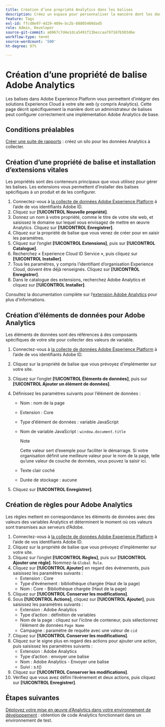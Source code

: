 ```yaml
---
title: Création d’une propriété Analytics dans les balises
description: Créez un espace pour personnaliser la manière dont les données sont collectées à l’aide de balises.
feature: Tags
exl-id: ffcd8e97-4d29-489e-bc2b-88805400dad5
role: Admin, Developer
source-git-commit: a6967c7d4e1dca5491f13beccaa797167b503d6e
workflow-type: tm+mt
source-wordcount: '500'
ht-degree: 97%

---
```


# Création d’une propriété de balise Adobe Analytics

Les balises dans Adobe Experience Platform vous permettent d’intégrer des solutions Experience Cloud à votre site web (y compris Analytics). Cette page décrit spécifiquement la manière dont un administrateur de balises peut configurer correctement une implémentation Adobe Analytics de base.

## Conditions préalables

[Créer une suite de rapports](/help/admin/tools/manage-rs/new-rs/t-create-a-report-suite.md) : créez un silo pour les données Analytics à collecter.

## Création d’une propriété de balise et installation d’extensions vitales

Les propriétés sont des conteneurs principaux que vous utilisez pour gérer les balises. Les extensions vous permettent d’installer des balises spécifiques à un produit et de les configurer.

1. Connectez-vous à [la collecte de données Adobe Experience Platform](https://experience.adobe.com/data-collection) à l’aide de vos identifiants Adobe ID.
1. Cliquez sur **[!UICONTROL Nouvelle propriété]**.
1. Donnez un nom à votre propriété, comme le titre de votre site web, et saisissez le domaine sur lequel vous envisagez de mettre en œuvre Analytics. Cliquez sur **[!UICONTROL Enregistrer]**.
1. Cliquez sur la propriété de balise que vous venez de créer pour en saisir les paramètres.
1. Cliquez sur l’onglet **[!UICONTROL Extensions]**, puis sur **[!UICONTROL Catalogue]**.
1. Recherchez « Experience Cloud ID Service », puis cliquez sur **[!UICONTROL Installer]**.
1. Tous les paramètres, y compris l’identifiant d’organisation Experience Cloud, doivent être déjà renseignés. Cliquez sur **[!UICONTROL Enregistrer]**.
1. Dans le catalogue des extensions, recherchez Adobe Analytics et cliquez sur **[!UICONTROL Installer]**.

Consultez la documentation complète sur l’[extension Adobe Analytics](https://experienceleague.adobe.com/docs/experience-platform/tags/extensions/adobe/analytics/overview.html?lang=fr) pour plus d’informations.

## Création d’éléments de données pour Adobe Analytics

Les éléments de données sont des références à des composants spécifiques de votre site pour collecter des valeurs de variable.

1. Connectez-vous à [la collecte de données Adobe Experience Platform](https://experience.adobe.com/data-collection) à l’aide de vos identifiants Adobe ID.
1. Cliquez sur la propriété de balise que vous prévoyez d’implémenter sur votre site.
1. Cliquez sur l’onglet **[!UICONTROL Éléments de données]**, puis sur **[!UICONTROL Ajouter un élément de données]**.
1. Définissez les paramètres suivants pour l’élément de données :

   * Nom : nom de la page
   * Extension : Core
   * Type d’élément de données : variable JavaScript
   * Nom de variable JavaScript : `window.document.title`

     >[!NOTE]
     >
     >Cette valeur sert d’exemple pour faciliter le démarrage. Si votre organisation définit une meilleure valeur pour le nom de la page, telle qu’une valeur de couche de données, vous pouvez la saisir ici.
   * Texte clair coché
   * Durée de stockage : aucune
1. Cliquez sur **[!UICONTROL Enregistrer]**.

## Création de règles pour Adobe Analytics

Les règles mettent en correspondance les éléments de données avec des valeurs des variables Analytics et déterminent le moment où ces valeurs sont transmises aux serveurs d’Adobe.

1. Connectez-vous à [la collecte de données Adobe Experience Platform](https://experience.adobe.com/data-collection) à l’aide de vos identifiants Adobe ID.
1. Cliquez sur la propriété de balise que vous prévoyez d’implémenter sur votre site.
1. Cliquez sur l’onglet **[!UICONTROL Règles]**, puis sur **[!UICONTROL Ajouter une règle]**. Nommez-la `Global Rule`.
1. Cliquez sur **[!UICONTROL Ajouter]** en regard des événements, puis saisissez les paramètres suivants :
   * Extension : Core
   * Type d’événement : bibliothèque chargée (Haut de la page)
   * Nom : Core - Bibliothèque chargée (Haut de la page)
1. Cliquez sur **[!UICONTROL Conserver les modifications]**.
1. Sous **[!UICONTROL Actions]**, cliquez sur **[!UICONTROL Ajouter]**, puis saisissez les paramètres suivants :
   * Extension : Adobe Analytics
   * Type d’action : définition de variables
   * Nom de la page : cliquez sur l’icône de conteneur, puis sélectionnez l’élément de données `Page Name`
   * Campagne : paramètre de requête avec une valeur de `cid`
1. Cliquez sur **[!UICONTROL Conserver les modifications]**.
1. Cliquez sur le signe plus en regard des actions pour ajouter une action, puis saisissez les paramètres suivants :
   * Extension : Adobe Analytics
   * Type d’action : envoyer une balise
   * Nom : Adobe Analytics - Envoyer une balise
   * Suivi : s.t()
1. Cliquez sur **[!UICONTROL Conserver les modifications]**.
1. Vérifiez que vous avez défini l’événement et deux actions, puis cliquez sur **[!UICONTROL Enregistrer]**.

## Étapes suivantes

[Déployez votre mise en œuvre d’Analytics dans votre environnement de développement](deploy-dev.md) : obtention de code Analytics fonctionnant dans un environnement de test.
